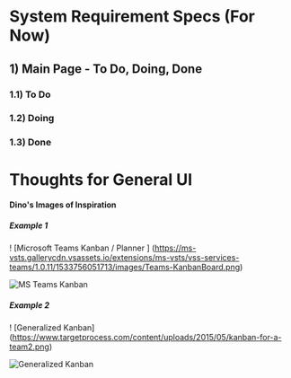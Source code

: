 # System Requirement Specs (For Now)

## 1) Main Page - To Do, Doing, Done

### 1.1) To Do

### 1.2) Doing

### 1.3) Done 

# Thoughts for General UI

#### Dino's Images of Inspiration

##### Example 1 

! [Microsoft Teams Kanban / Planner ] (https://ms-vsts.gallerycdn.vsassets.io/extensions/ms-vsts/vss-services-teams/1.0.11/1533756051713/images/Teams-KanbanBoard.png)

<img src="https://ms-vsts.gallerycdn.vsassets.io/extensions/ms-vsts/vss-services-teams/1.0.11/1533756051713/images/Teams-KanbanBoard.png" alt="MS Teams Kanban" title="MS Teams Kanban Inspiration 1">

##### Example 2 

! [Generalized Kanban] (https://www.targetprocess.com/content/uploads/2015/05/kanban-for-a-team2.png) 

<img src="https://www.targetprocess.com/content/uploads/2015/05/kanban-for-a-team2.png" alt="Generalized Kanban" title="General Kanban Inspiration 2">
